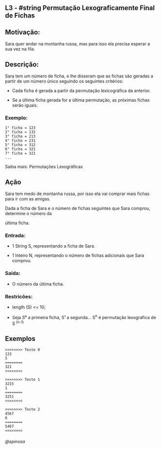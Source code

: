 ## L3 - #string Permutação Lexograficamente Final de Fichas

## Motivação:

Sara quer andar na montanha russa, mas para isso ela precisa esperar a sua vez na fila.

## Descrição:

Sara tem um número de ficha, e lhe disseram que as fichas são geradas a partir de um número único seguindo os seguintes critérios:

- Cada ficha é gerada a partir da permutação lexicográfica da anterior.

- Se a última ficha gerada for a última permutação, as próximas fichas serão iguais.


### Exemplo:

```
1° ficha = 123
2° ficha = 132
3° ficha = 213
4° ficha = 231
5° ficha = 312
6° ficha = 321
7° ficha = 321
...
```

Saiba mais: Permutações Lexográficas

## Ação

Sara tem medo de montanha russa, por isso ela vai comprar mais fichas para ir com as amigas.

Dada a ficha de Sara e o número de fichas seguintes que Sara comprou, determine o número da 

última ficha.

### Entrada:

- 1 String S, representando a ficha de Sara.

- 1 Inteiro N, representando o número de fichas adicionais que Sara comprou. 

### Saida:

- O número da última ficha.

### Restricões:

- length (S) <= 10;

- Seja S⁰ a primeira ficha, S¹ a segunda... S<sup>n</sup> é permutação lexografica de S<sup>
(n-1)</sup>

## Exemplos

```
>>>>>>>> Teste 0
123
5
========
321
<<<<<<<<

>>>>>>>> Teste 1
3215
1
========
3251
<<<<<<<<

>>>>>>>> Teste 2
4567
6
========
5467
<<<<<<<<
```

###### @spinosa